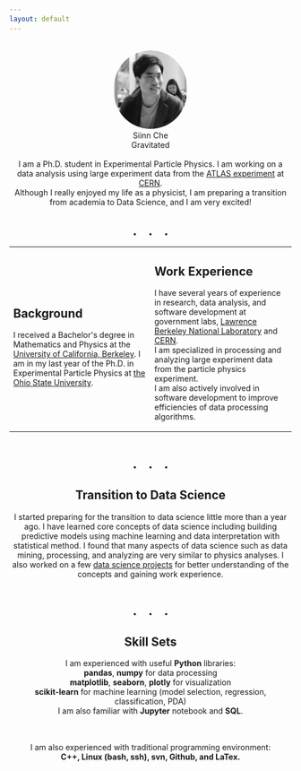 ```yaml
---
layout: default
---
```


<div class="card" align="center">
<br>
<img src="/images/siinn.jpg" width="130" height="140" style='border:0px solid #222;border-radius:1000px'>
<br>
<div class="m1">Siinn Che</div>
<div class="m2">Gravitated</div>
<br>
I am a Ph.D. student in Experimental Particle Physics. I am working on a data analysis using large experiment data from the <a href="http://atlas.ch">ATLAS experiment</a> at <a href="http://cern.ch">CERN</a>.
<br>
Although I really enjoyed my life as a physicist, I am preparing a transition from academia to Data Science, and I am very excited!
</div>


<div class="card" align="center">
<br><div style="font-size:25px;font-weight:600;margin:10px 0px 10px 0px">
.<span style="margin-left:0.8em"></span>.<span style="margin-left:0.8em"></span>.</div>
</div>


<table class="about">
<tr>
<td width="50%">
<h2>Background</h2>
I received a Bachelor's degree in Mathematics and Physics at the <a href="http://berkeley.edu">University of California, Berkeley</a>. I am in my last year of the Ph.D. in Experimental Particle Physics at <a href="http://www.osu.edu">the Ohio State University</a>.
</td>

<td width="50%">
<h2>Work Experience</h2>

I have several years of experience in research, data analysis, and software development at government labs, <a href="http://www.lbl.gov/">Lawrence Berkeley National Laboratory</a> and <a href="http://cern.ch">CERN</a>.
<br>
I am specialized in processing and analyzing large experiment data from the particle physics experiment.
<br>
I am also actively involved in software development to improve efficiencies of data processing algorithms.

</td>
</tr>
</table>



<div class="card" align="center">
<br><div style="font-size:25px;font-weight:600;margin:10px 0px 10px 0px">
.<span style="margin-left:0.8em"></span>.<span style="margin-left:0.8em"></span>.</div>
</div>



<div class="card" align="center">
<h2>Transition to Data Science</h2>


I started preparing for the transition to data science little more than a year ago. I have learned core concepts of data science including building predictive models using machine learning and data interpretation with statistical method. I found that many aspects of data science such as data mining, processing, and analyzing are very similar to physics analyses. I also worked on a few <a href="{{site.url}}/projects.html">data science projects</a> for better understanding of the concepts and gaining work experience.
</div>


<div class="card" align="center">
<br><div style="font-size:25px;font-weight:600;margin:10px 0px 10px 0px">
.<span style="margin-left:0.8em"></span>.<span style="margin-left:0.8em"></span>.</div>
</div>


<div class="card_wide" align="center">
<h2>Skill Sets</h2>
I am experienced with useful <b>Python</b> libraries:

<br>
<b>pandas</b>, <b>numpy</b> for data processing
<br>
<b>matplotlib</b>, <b>seaborn</b>, <b>plotly</b> for visualization
<br>
<b>scikit-learn</b> for machine learning (model selection, regression, classification, PDA)
<br>
I am also familiar with <b>Jupyter</b> notebook and <b>SQL</b>.

<br><br>
I am also experienced with traditional programming environment:
<br>
<b>C++, Linux (bash, ssh), svn, Github, and LaTex.</b>
<br>

</div>


<br><br>


